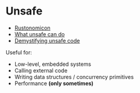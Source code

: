 Unsafe
======

- [Rustonomicon][1]
- [What unsafe can do][2]
- [Demystifying unsafe code][3]

Useful for:

- Low-level, embedded systems
- Calling external code
- Writing data structures / concurrency primitives
- Performance **(only sometimes)**

[1]: <https://doc.rust-lang.org/nomicon/index.html>
[2]: <https://doc.rust-lang.org/nomicon/what-unsafe-does.html>
[3]: <https://www.youtube.com/watch?v=QAz-maaH0KM>

